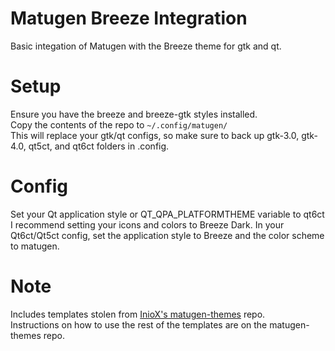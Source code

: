 # Matugen Breeze Integration
Basic integation of Matugen with the Breeze theme for gtk and qt.

# Setup
Ensure you have the breeze and breeze-gtk styles installed.  
Copy the contents of the repo to `~/.config/matugen/`  
This will replace your gtk/qt configs, so make sure to back up gtk-3.0, gtk-4.0, qt5ct, and qt6ct folders in .config.

# Config
Set your Qt application style or QT_QPA_PLATFORMTHEME variable to qt6ct
I recommend setting your icons and colors to Breeze Dark.
In your Qt6ct/Qt5ct config, set the application style to Breeze and the color scheme to matugen.

# Note
Includes templates stolen from [InioX's matugen-themes](https://github.com/InioX/matugen-themes) repo.  
Instructions on how to use the rest of the templates are on the matugen-themes repo.  


